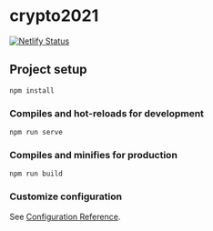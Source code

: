 # crypto2021

[![Netlify Status](https://api.netlify.com/api/v1/badges/a332b62a-1f1d-4ec4-bf4f-bfb824607582/deploy-status)](https://app.netlify.com/sites/youthful-mestorf-4fa68e/deploys)

## Project setup

```
npm install
```

### Compiles and hot-reloads for development

```
npm run serve
```

### Compiles and minifies for production

```
npm run build
```

### Customize configuration

See [Configuration Reference](https://cli.vuejs.org/config/).
